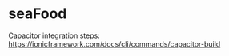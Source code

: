 # seaFood
Capacitor integration steps:
https://ionicframework.com/docs/cli/commands/capacitor-build

